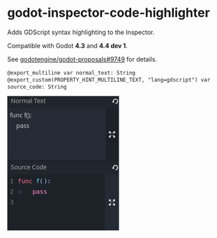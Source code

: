 # godot-inspector-code-highlighter

Adds GDScript syntax highlighting to the Inspector.

Compatible with Godot **4.3** and **4.4 dev 1**.

See [godotengine/godot-proposals#9749](https://github.com/godotengine/godot-proposals/issues/9749) for details.

```gdscript
@export_multiline var normal_text: String
@export_custom(PROPERTY_HINT_MULTILINE_TEXT, "lang=gdscript") var source_code: String
```

![image](screenshots/inspector.png)
